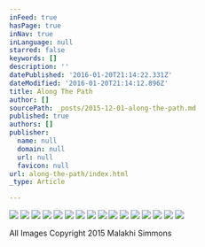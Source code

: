 ```yaml
---
inFeed: true
hasPage: true
inNav: true
inLanguage: null
starred: false
keywords: []
description: ''
datePublished: '2016-01-20T21:14:22.331Z'
dateModified: '2016-01-20T21:14:12.896Z'
title: Along The Path
author: []
sourcePath: _posts/2015-12-01-along-the-path.md
published: true
authors: []
publisher:
  name: null
  domain: null
  url: null
  favicon: null
url: along-the-path/index.html
_type: Article

---
```

![](https://the-grid-user-content.s3-us-west-2.amazonaws.com/81eac8bf-b613-4b5c-bb05-7938c147cf36.jpg)
![](https://the-grid-user-content.s3-us-west-2.amazonaws.com/b780de69-2934-49af-a088-66a12bbc5190.jpg)
![](https://the-grid-user-content.s3-us-west-2.amazonaws.com/7d242217-d690-4cce-a664-085257688e11.jpg)
![](https://the-grid-user-content.s3-us-west-2.amazonaws.com/deb68299-99b5-46f4-8f75-7b14e74fae44.jpg)
![](https://the-grid-user-content.s3-us-west-2.amazonaws.com/8484c31d-2f2c-4854-8a26-bb2d4b423031.jpg)
![](https://the-grid-user-content.s3-us-west-2.amazonaws.com/800de49c-954a-4fdb-8afe-4b455b327012.jpg)
![](https://the-grid-user-content.s3-us-west-2.amazonaws.com/7ec2a4c6-83fd-4456-8711-77eb7e1945d2.jpg)
![](https://the-grid-user-content.s3-us-west-2.amazonaws.com/bc17b02c-ed8f-4c0a-ac65-342227d7f1ab.jpg)
![](https://the-grid-user-content.s3-us-west-2.amazonaws.com/e6c4bad4-b3c4-43ba-ab89-25250ae355cd.jpg)
![](https://the-grid-user-content.s3-us-west-2.amazonaws.com/96627b61-01d8-4aa1-ad0b-6225e34551a3.jpg)
![](https://s3-us-west-2.amazonaws.com/the-grid-img/p/98f66ed92a40dd705dfc8fa3ca6cd50facb6bc26.jpg)
![](https://the-grid-user-content.s3-us-west-2.amazonaws.com/13778760-89ab-4cd9-9174-76879c49e522.jpg)
![](https://the-grid-user-content.s3-us-west-2.amazonaws.com/8ef1250d-b285-4fba-8c9a-cfb42cf15f92.jpg)
![](https://the-grid-user-content.s3-us-west-2.amazonaws.com/bafdb892-3a1c-41d9-8478-9fa997751084.jpg)
![](https://the-grid-user-content.s3-us-west-2.amazonaws.com/85a5dce8-af04-4993-92d7-dca5af8ba674.jpg)
![](https://the-grid-user-content.s3-us-west-2.amazonaws.com/4245f222-9acf-472b-be17-0165aa25338e.jpg)

All Images Copyright 2015 Malakhi Simmons